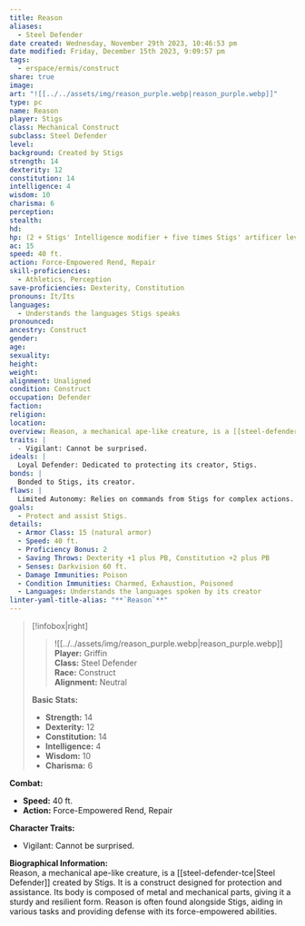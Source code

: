 ```yaml
---
title: Reason
aliases:
  - Steel Defender
date created: Wednesday, November 29th 2023, 10:46:53 pm
date modified: Friday, December 15th 2023, 9:09:57 pm
tags:
  - erspace/ermis/construct
share: true
image: 
art: "![[../../assets/img/reason_purple.webp|reason_purple.webp]]"
type: pc
name: Reason
player: Stigs
class: Mechanical Construct
subclass: Steel Defender
level: 
background: Created by Stigs
strength: 14
dexterity: 12
constitution: 14
intelligence: 4
wisdom: 10
charisma: 6
perception: 
stealth: 
hd: 
hp: (2 + Stigs' Intelligence modifier + five times Stigs' artificer level)
ac: 15
speed: 40 ft.
action: Force-Empowered Rend, Repair
skill-proficiencies:
  - Athletics, Perception
save-proficiencies: Dexterity, Constitution
pronouns: It/Its
languages:
  - Understands the languages Stigs speaks
pronounced: 
ancestry: Construct
gender: 
age: 
sexuality: 
height: 
weight: 
alignment: Unaligned
condition: Construct
occupation: Defender
faction: 
religion: 
location: 
overview: Reason, a mechanical ape-like creature, is a [[steel-defender-tce|Steel Defender]] created by Stigs. It is a construct designed for protection and assistance. Its body is composed of metal and mechanical parts, giving it a sturdy and resilient form. Reason is often found alongside Stigs, aiding in various tasks and providing defense with its force-empowered abilities.
traits: |
  - Vigilant: Cannot be surprised.
ideals: |
  Loyal Defender: Dedicated to protecting its creator, Stigs.
bonds: |
  Bonded to Stigs, its creator.
flaws: |
  Limited Autonomy: Relies on commands from Stigs for complex actions.
goals:
  - Protect and assist Stigs.
details:
  - Armor Class: 15 (natural armor)
  - Speed: 40 ft.
  - Proficiency Bonus: 2
  - Saving Throws: Dexterity +1 plus PB, Constitution +2 plus PB
  - Senses: Darkvision 60 ft.
  - Damage Immunities: Poison
  - Condition Immunities: Charmed, Exhaustion, Poisoned
  - Languages: Understands the languages spoken by its creator
linter-yaml-title-alias: "**`Reason`**"
---
```




> [!infobox|right]  
> >![[../../assets/img/reason_purple.webp|reason_purple.webp]]  
> **Player:** Griffin  
> **Class:** Steel Defender  
> **Race:** Construct  
> **Alignment:** Neutral 
>
> **Basic Stats:**
> - **Strength:** 14
> - **Dexterity:** 12
> - **Constitution:** 14
> - **Intelligence:** 4
> - **Wisdom:** 10
> - **Charisma:** 6

**Combat:**

- **Speed:** 40 ft.
- **Action:** Force-Empowered Rend, Repair

**Character Traits:**  
- Vigilant: Cannot be surprised.


**Biographical Information:**  
Reason, a mechanical ape-like creature, is a [[steel-defender-tce|Steel Defender]] created by Stigs. It is a construct designed for protection and assistance. Its body is composed of metal and mechanical parts, giving it a sturdy and resilient form. Reason is often found alongside Stigs, aiding in various tasks and providing defense with its force-empowered abilities.